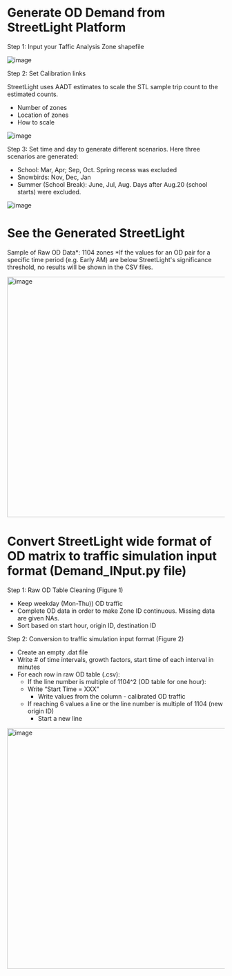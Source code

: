 # Generate OD Demand from StreetLight Platform

Step 1: Input your Taffic Analysis Zone shapefile

![image](https://user-images.githubusercontent.com/46463367/167269946-bcf576ba-c0ab-48f8-9bd8-12caa32e31a9.png)


Step 2: Set Calibration links

StreetLight uses AADT estimates to scale the STL sample trip count to the estimated counts. 
- Number of zones
- Location of zones
- How to scale

![image](https://user-images.githubusercontent.com/46463367/167269688-2b1dcb80-e8db-471c-bd6c-eeb2c7f18685.png)

Step 3: Set time and day to generate different scenarios. Here three scenarios are generated:
- School: Mar, Apr; Sep, Oct. Spring recess was excluded
- Snowbirds: Nov, Dec, Jan
- Summer (School Break): June, Jul, Aug. Days after Aug.20 (school starts) were excluded.

![image](https://user-images.githubusercontent.com/46463367/167269728-7df4bbf5-c366-4fa6-9329-9aac717d88cc.png)

# See the Generated StreetLight
Sample of Raw OD Data*: 1104 zones
*If the values for an OD pair for a specific time period (e.g. Early AM) are below StreetLight's significance threshold, no results will be shown in the CSV files.

<img width="556" alt="image" src="https://user-images.githubusercontent.com/46463367/167269979-1944c6d8-a56e-439c-8179-49aa0d51cdee.png">

# Convert StreetLight wide format of OD matrix to traffic simulation input format (Demand_INput.py file)
Step 1: Raw OD Table Cleaning (Figure 1)
- Keep weekday (Mon-Thu)) OD traffic
- Complete OD data in order to make Zone ID continuous. Missing data are given NAs.
- Sort based on start hour, origin ID, destination ID

Step 2: Conversion to traffic simulation input format (Figure 2)
- Create an empty .dat file
- Write # of time intervals, growth factors,  start time of each interval in minutes
- For each row in raw OD table (.csv):
  - If the line number is multiple of 1104^2 (OD table for one hour):
  - Write “Start Time = XXX”
    - Write values from the column - calibrated OD traffic 
  - If reaching 6 values a line or the line number is multiple of 1104 (new origin ID)
    - Start a new line 
   
<img width="557" alt="image" src="https://user-images.githubusercontent.com/46463367/167269904-27807561-400b-466c-85b9-5bfe435c86b1.png">

